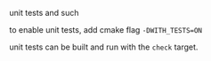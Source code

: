 unit tests and such

to enable unit tests, add cmake flag `-DWITH_TESTS=ON`

unit tests can be built and run with the `check` target.
